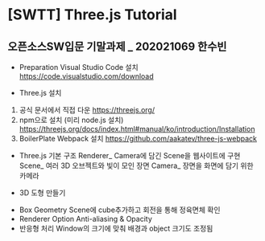 # [SWTT] Three.js Tutorial

## 오픈소스SW입문 기말과제 _ 202021069 한수빈


- Preparation
Visual Studio Code 설치 https://code.visualstudio.com/download

- Three.js 설치
1. 공식 문서에서 직접 다운
https://threejs.org/
2. npm으로 설치 (미리 node.js 설치)
https://threejs.org/docs/index.html#manual/ko/introduction/Installation
3. BoilerPlate Webpack 설치
https://github.com/aakatev/three-js-webpack

- Three.js 기본 구조
Renderer_ Camera에 담긴 Scene을 웹사이트에 구현
Scene_ 여러 3D 오브젝트와 빛이 모인 장면
Camera_ 장면을 화면에 담기 위한 카메라

- 3D 도형 만들기
* Box Geometry
Scene에 cube추가하고 회전을 통해 정육면체 확인
* Renderer Option
Anti-aliasing & Opacity
* 반응형 처리
Window의 크기에 맞춰 배경과 object 크기도 조정됨
